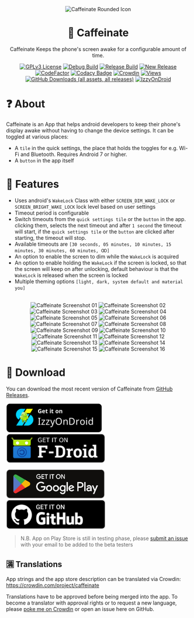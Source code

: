 <!--suppress CheckImageSize, HtmlDeprecatedAttribute -->
<div align=center>
    <img width="200" src="assets/icon_with_background.png" alt="Caffeinate Rounded Icon">
    <h1>💊 Caffeinate</h1>
    <p>Caffeinate Keeps the phone's screen awake for a configurable amount of time.</p>

[![GPLv3 License](https://img.shields.io/badge/License-GPL%20v3-yellow.svg)](https://img.shields.io/badge/License-GPL%20v3-yellow.svg)
[![Debug Build](https://github.com/abdalmoniem/Caffeinate/actions/workflows/build_debug_variant.yml/badge.svg)](https://github.com/abdalmoniem/Caffeinate/actions/workflows/build_debug_variant.yml)
[![Release Build](https://github.com/abdalmoniem/Caffeinate/actions/workflows/build_release_variant.yml/badge.svg)](https://github.com/abdalmoniem/Caffeinate/actions/workflows/build_release_variant.yml)
[![New Release](https://github.com/abdalmoniem/Caffeinate/actions/workflows/publish_release_on_tag.yml/badge.svg)](https://github.com/abdalmoniem/Caffeinate/actions/workflows/publish_release_on_tag.yml)
[![CodeFactor](https://www.codefactor.io/repository/github/abdalmoniem/caffeinate/badge)](https://www.codefactor.io/repository/github/abdalmoniem/caffeinate)
[![Codacy Badge](https://app.codacy.com/project/badge/Grade/0beba9b2841c40aa982513161d5febe5)](https://app.codacy.com/gh/abdalmoniem/Caffeinate)
[![Crowdin](https://badges.crowdin.net/caffeinate/localized.svg)](https://crowdin.com/project/caffeinate)
[![Views](https://views.whatilearened.today/views/github/abdalmoniem/Caffeinate.svg)](https://github.com/abdalmoniem/Caffeinate)
[![GitHub Downloads (all assets, all releases)](https://img.shields.io/github/downloads/abdalmoniem/Caffeinate/total?logo=github&logoSize=auto&label=GitHub%20Downloads)](https://github.com/abdalmoniem/Caffeinate/releases/latest)
[![IzzyOnDroid](https://img.shields.io/endpoint?url=https://apt.izzysoft.de/fdroid/api/v1/shield/com.hifnawy.caffeinate)](https://apt.izzysoft.de/fdroid/index/apk/com.hifnawy.caffeinate)
</div>

# ❓ About

Caffeinate is an App that helps android developers to keep their phone's display awake without having
to change the device settings. It can be toggled at various places:

* A `tile` in the quick settings, the place that holds the toggles for e.g. Wi-Fi and Bluetooth. Requires
  Android 7 or higher.
* A `button` in the app itself

# 💪 Features

* Uses android's `WakeLock` Class with either `SCREEN_DIM_WAKE_LOCK` or `SCREEN_BRIGHT_WAKE_LOCK` lock
  level based on user settings
* Timeout period is configurable
* Switch timeouts from the `quick settings tile` or the `button` in the app. clicking them, selects the
  next timeout and after `1 second` the timeout will start, if the `quick settings tile` or the `button`
  are clicked after starting, the timeout will stop.
* Available timeouts are `[30 seconds, 05 minutes, 10 minutes, 15 minutes, 30 minutes, 60 minutes, Ꝏ]`
* An option to enable the screen to dim while the `WakeLock` is acquired
* An option to enable holding the `WakeLock` if the screen is locked, so that the screen will keep on
  after unlocking, default behaviour is that the `WakeLock` is released when the screen is locked
* Multiple theming options `[light, dark, system default and material you]`

<div align=center>
    <br/>
    <img src="assets/Screenshot_2024-06-01-20-47-55-37.png" alt="Caffeinate Screenshot 01" width="200"/>
    <img src="assets/Screenshot_2024-06-01-20-48-00-67.png" alt="Caffeinate Screenshot 02" width="200"/>
    <img src="assets/Screenshot_2024-06-01-20-48-08-85.png" alt="Caffeinate Screenshot 03" width="200"/>
    <img src="assets/Screenshot_2024-06-01-20-48-16-52.png" alt="Caffeinate Screenshot 04" width="200"/>
    <img src="assets/Screenshot_2024-06-01-20-48-34-36.png" alt="Caffeinate Screenshot 05" width="200"/>
    <img src="assets/Screenshot_2024-06-01-20-48-50-46.png" alt="Caffeinate Screenshot 06" width="200"/>
    <img src="assets/Screenshot_2024-05-30-19-44-41-86.png" alt="Caffeinate Screenshot 07" width="200"/>
    <img src="assets/Screenshot_2024-05-31-12-15-47-02.png" alt="Caffeinate Screenshot 08" width="200"/>
    <img src="assets/Screenshot_2024-06-04-11-13-20-42.png" alt="Caffeinate Screenshot 09" width="200"/>
    <img src="assets/Screenshot_2024-06-04-11-13-29-12.png" alt="Caffeinate Screenshot 10" width="200"/>
    <img src="assets/Screenshot_2024-06-04-11-13-39-34.png" alt="Caffeinate Screenshot 11" width="200"/>
    <img src="assets/Screenshot_2024-06-04-11-13-46-32.png" alt="Caffeinate Screenshot 12" width="200"/>
    <img src="assets/Screenshot_2024-06-04-11-13-52-85.png" alt="Caffeinate Screenshot 13" width="200"/>
    <img src="assets/Screenshot_2024-06-04-11-13-55-13.png" alt="Caffeinate Screenshot 14" width="200"/>
    <img src="assets/Screenshot_2024-06-04-11-15-40-07.png" alt="Caffeinate Screenshot 15" width="200"/>
    <img src="assets/Screenshot_2024-06-04-11-17-17-47.png" alt="Caffeinate Screenshot 16" width="200"/>
</div>

# 🔽 Download

You can download the most recent version of Caffeinate
from [GitHub Releases](https://github.com/abdalmoniem/Caffeinate/releases/latest).

[<img alt="Get it on IzzyOnDroid" height="80" src="assets/badge_izzy_on_droid.png"/>](https://apt.izzysoft.de/fdroid/index/apk/com.hifnawy.caffeinate)
[<img alt="Get it on F-Droid" height="80" src="assets/badge_f_droid.png">](https://f-droid.org/packages/com.hifnawy.caffeinate/)

[<img alt="Get it on Play Store" height="80" src="assets/badge_play_store.png"/>](https://play.google.com/store/apps/details?id=com.hifnawy.caffeinate)
[<img alt="Get it on GitHub" height="80" src="assets/badge_github.png"/>](https://github.com/abdalmoniem/Caffeinate/releases/latest)

> N.B. App on Play Store is still in testing phase,
> please
> [submit an issue](https://github.com/abdalmoniem/Caffeinate/issues/new?assignees=abdalmoniem&labels=play+store+beta+enroll&projects=&template=play-store-beta-enrollment.md&title=%5BPlay+Store+Beta+Enrollment%5D)
> with your email to be added to the beta testers

## 🈵 Translations

App strings and the app store description can be translated via
Crowdin: https://crowdin.com/project/caffeinate

Translations have to be approved before being merged into the app. To become a translator with approval
rights or to request a new language, please [poke me on Crowdin](https://crowdin.com/profile/abdalmoniem)
or open an issue here on GitHub.

